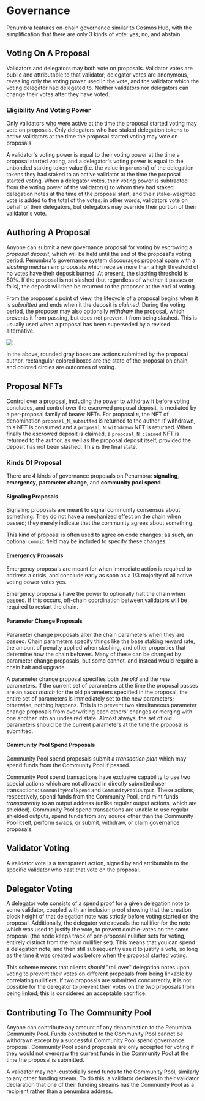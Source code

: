 # Governance

Penumbra features on-chain governance similar to Cosmos Hub, with the simplification that there are
only 3 kinds of vote: yes, no, and abstain.

## Voting On A Proposal

Validators and delegators may both vote on proposals. Validator votes are public and attributable to
that validator; delegator votes are anonymous, revealing only the voting power used in the vote, and
the validator which the voting delegator had delegated to. Neither validators nor delegators can
change their votes after they have voted.

### Eligibility And Voting Power

Only validators who were active at the time the proposal started voting may vote on proposals. Only
delegators who had staked delegation tokens to active validators at the time the proposal started
voting may vote on proposals.

A validator's voting power is equal to their voting power at the time a proposal started voting, and
a delegator's voting power is equal to the unbonded staking token value (i.e. the value in
`penumbra`) of the delegation tokens they had staked to an active validator at the time the proposal
started voting. When a delegator votes, their voting power is subtracted from the voting power of
the validator(s) to whom they had staked delegation notes at the time of the proposal start, and
their stake-weighted vote is added to the total of the votes: in other words, validators vote on
behalf of their delegators, but delegators may override their portion of their validator's vote.

## Authoring A Proposal

Anyone can submit a new governance proposal for voting by escrowing a _proposal deposit_, which will
be held until the end of the proposal's voting period. Penumbra's governance system discourages
proposal spam with a _slashing_ mechanism: proposals which receive more than a high threshold of no
votes have their deposit burned. At present, the slashing threshold is 80%. If the proposal is not
slashed (but regardless of whether it passes or fails), the deposit will then be returned to the
proposer at the end of voting.

From the proposer's point of view, the lifecycle of a proposal begins when it is
_submitted_ and ends when it the deposit is _claimed_. During the voting period, the proposer may
also optionally _withdraw_ the proposal, which prevents it from passing, but does not prevent it
from being slashed. This is usually used when a proposal has been superseded by a revised
alternative.

<picture>
  <source srcset="governance/governance-dark.png" media="(prefers-color-scheme: dark)" />
  <img src="governance/governance-light.png" />
</picture>

In the above, rounded gray boxes are actions submitted by the proposal author, rectangular colored
boxes are the state of the proposal on chain, and colored circles are outcomes of voting.

## Proposal NFTs

Control over a proposal, including the power to withdraw it before voting concludes, and control
over the escrowed proposal deposit, is mediated by a per-proposal family of bearer NFTs. For
proposal `N`, the NFT of denomination `proposal_N_submitted` is returned to the author. If
withdrawn, this NFT is consumed and a `proposal_N_withdrawn` NFT is returned. When finally the
escrowed deposit is claimed, a `proposal_N_claimed` NFT is returned to the author, as well as the
proposal deposit itself, provided the deposit has not been slashed. This is the final state.

### Kinds Of Proposal

There are 4 kinds of governance proposals on Penumbra: **signaling**, **emergency**, **parameter
change**, and **community pool spend**.

#### Signaling Proposals

Signaling proposals are meant to signal community consensus about something. They do not have a
mechanized effect on the chain when passed; they merely indicate that the community agrees about
something.

This kind of proposal is often used to agree on code changes; as such, an optional `commit` field
may be included to specify these changes.

#### Emergency Proposals

Emergency proposals are meant for when immediate action is required to address a crisis, and
conclude early as soon as a 1/3 majority of all active voting power votes yes.

Emergency proposals have the power to optionally halt the chain when passed. If this occurs,
off-chain coordination between validators will be required to restart the chain.

#### Parameter Change Proposals

Parameter change proposals alter the chain parameters when they are passed. Chain parameters specify
things like the base staking reward rate, the amount of penalty applied when slashing, and other
properties that determine how the chain behaves. Many of these can be changed by parameter change
proposals, but some cannot, and instead would require a chain halt and upgrade.

A parameter change proposal specifies both the _old_ and the _new_ parameters. If the current set of
parameters at the time the proposal passes are an _exact match_ for the old parameters specified in
the proposal, the entire set of parameters is immediately set to the new parameters; otherwise,
nothing happens. This is to prevent two simultaneous parameter change proposals from overwriting
each others' changes or merging with one another into an undesired state. Almost always, the set of
old parameters should be the current parameters at the time the proposal is submitted.

#### Community Pool Spend Proposals

Community Pool spend proposals submit a _transaction plan_ which may spend funds from the Community Pool if passed.

Community Pool spend transactions have exclusive capability to use two special actions which are not allowed in
directly submitted user transactions: `CommunityPoolSpend` and `CommunityPoolOutput`. These actions, respectively, spend
funds from the Community Pool, and mint funds _transparently_ to an output address (unlike regular output
actions, which are shielded). Community Pool spend transactions are unable to use regular shielded outputs,
spend funds from any source other than the Community Pool itself, perform swaps, or submit, withdraw, or claim
governance proposals.

## Validator Voting

A validator vote is a transparent action, signed by and attributable to the specific validator who
cast that vote on the proposal.

## Delegator Voting

A delegator vote consists of a spend proof for a given delegation note to some validator, coupled
with an inclusion proof showing that the creation block height of that delegation note was strictly
before voting started on the proposal. Additionally, the delegator vote reveals the nullifier for
the note which was used to justify the vote, to prevent double-votes on the same proposal (the node
keeps track of per-proposal nullifier sets for voting, entirely distinct from the main nullifier
set). This means that you can spend a delegation note, and then still subsequently use it to justify
a vote, so long as the time it was created was before when the proposal started voting.

This scheme means that clients _should_ "roll over" delegation notes upon voting to prevent their
votes on different proposals from being linkable by correlating nullifiers. If two proposals are
submitted concurrently, it is not possible for the delegator to prevent their votes on the two
proposals from being linked; this is considered an acceptable sacrifice.

## Contributing To The Community Pool

Anyone can contribute any amount of any denomination to the Penumbra Community Pool. Funds contributed to the
Community Pool cannot be withdrawn except by a successful Community Pool spend governance proposal. Community Pool spend proposals
are only accepted for voting if they would not overdraw the current funds in the Community Pool at the time the
proposal is submitted.

A validator may non-custodially send funds to the Community Pool, similarly to any other funding stream. To do
this, a validator declares in their validator declaration that one of their funding streams has the
Community Pool as a recipient rather than a penumbra address.
